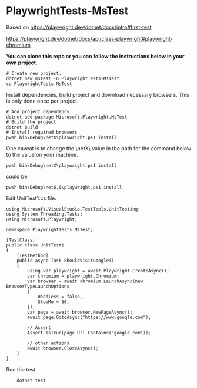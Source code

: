 # PlaywrightTests-MsTest

Based on https://playwright.dev/dotnet/docs/intro#first-test

https://playwright.dev/dotnet/docs/api/class-playwright#playwright-chromium

**You can clone this repo or you can follow the instructions below in your own project.**

    # Create new project.
    dotnet new mstest -n PlaywrightTests-MsTest
    cd PlaywrightTests-MsTest
    
Install dependencies, build project and download necessary browsers. This is only done once per project.

    # Add project dependency
    dotnet add package Microsoft.Playwright.MsTest
    # Build the project
    dotnet build
    # Install required browsers
    pwsh bin\Debug\netX\playwright.ps1 install

One caveat is to change the \netX\ value in the path for the command below to the value on your machine.

    pwsh bin\Debug\netX\playwright.ps1 install
    
could be

    pwsh bin\Debug\net6.0\playwright.ps1 install
    
Edit UnitTest1.cs file.

    using Microsoft.VisualStudio.TestTools.UnitTesting;
    using System.Threading.Tasks;
    using Microsoft.Playwright;

    namespace PlaywrightTests_MsTest;

    [TestClass]
    public class UnitTest1
    {
        [TestMethod]
        public async Task ShouldVisitGoogle()
        {
            using var playwright = await Playwright.CreateAsync();
            var chromium = playwright.Chromium;
            var browser = await chromium.LaunchAsync(new BrowserTypeLaunchOptions
            {
                Headless = false,
                SlowMo = 50,
            });
            var page = await browser.NewPageAsync();
            await page.GotoAsync("https://www.google.com");

            // Assert
            Assert.IsTrue(page.Url.Contains("google.com"));

            // other actions
            await browser.CloseAsync();
        }
    }
    
Run the test

        dotnet test
